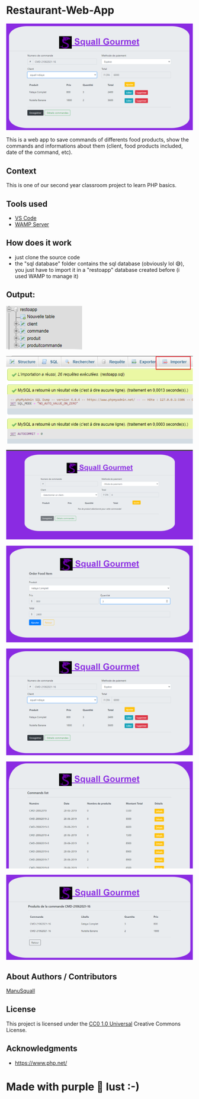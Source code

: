 <!-- Repository git : https://github.com/ManuSquall/Restaurant-Web-App -->
# Restaurant-Web-App


![output5](/readme/output5.png)

<!-- Description -->
This is a web app to save commands of differents food products, show the commands and informations about them (client, food products included, date of the command, etc).

## Context
<!-- Why am i making this -->
This is one of our second year classroom project to learn PHP basics.

## Tools used
<!-- Packages, external librairies, IDE, utilitaries used -->
* [VS Code](https://code.visualstudio.com/)
* [WAMP Server](https://www.wampserver.com/)


## How does it work
<!-- What we have to do to make it work/run -->
* just clone the source code
* the "sql database" folder contains the sql database (obviously lol 😅), you just have to import it in a "restoapp" database created before (i used WAMP to manage it)

## Output:
<!-- What the result is supposed to be -->
![output1](/readme/output1.png)

![output2](/readme/output2.png)

![output3](/readme/output3.png)

![output4](/readme/output4.png)

![output5](/readme/output5.png)

![output6](/readme/output6.png)

![output7](/readme/output7.png)


## About Authors / Contributors

[ManuSquall](https://manusquall.azurewebsites.net/)

## License

This project is licensed under the [CC0 1.0 Universal](https://creativecommons.org/) Creative Commons License.


## Acknowledgments
<!-- inspiration, research stuff -->
* https://www.php.net/



# Made with purple 💜 lust :-)

